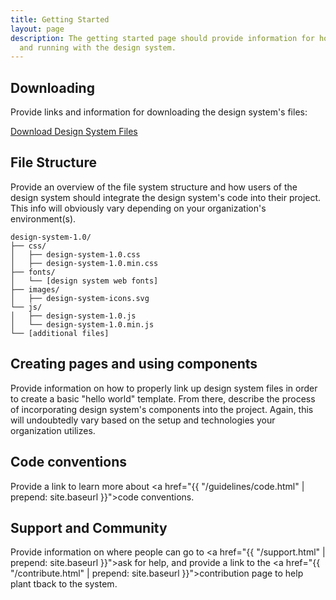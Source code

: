 ```yaml
---
title: Getting Started
layout: page
description: The getting started page should provide information for how to get up
  and running with the design system.
---
```


## Downloading
Provide links and information for downloading the design system's files:

<div><a href="{{ "/downloads.html" | prepend: site.baseurl }}" class="c-btn">Download Design System Files</a></div>

## File Structure
Provide an overview of the file system structure and how users of the design system should integrate the design system's code into their project. This info will obviously vary depending on your organization's environment(s).

```
design-system-1.0/
├── css/
│   ├── design-system-1.0.css
│   ├── design-system-1.0.min.css
├── fonts/
│   └── [design system web fonts]
├── images/
│   ├── design-system-icons.svg
└── js/
│   ├── design-system-1.0.js
│   └── design-system-1.0.min.js
└── [additional files]
```

## Creating pages and using components
Provide information on how to properly link up design system files in order to create a basic "hello world" template. From there, describe the process of incorporating design system's components into the project. Again, this will undoubtedly vary based on the setup and technologies your organization utilizes.

## Code conventions
Provide a link to learn more about <a href="{{ "/guidelines/code.html" | prepend: site.baseurl }}">code conventions</a>.

## Support and Community
Provide information on where people can go to <a href="{{ "/support.html" | prepend: site.baseurl }}">ask for help</a>, and provide a link to the <a href="{{ "/contribute.html" | prepend: site.baseurl }}">contribution page</a> to help plant tback to the system.
